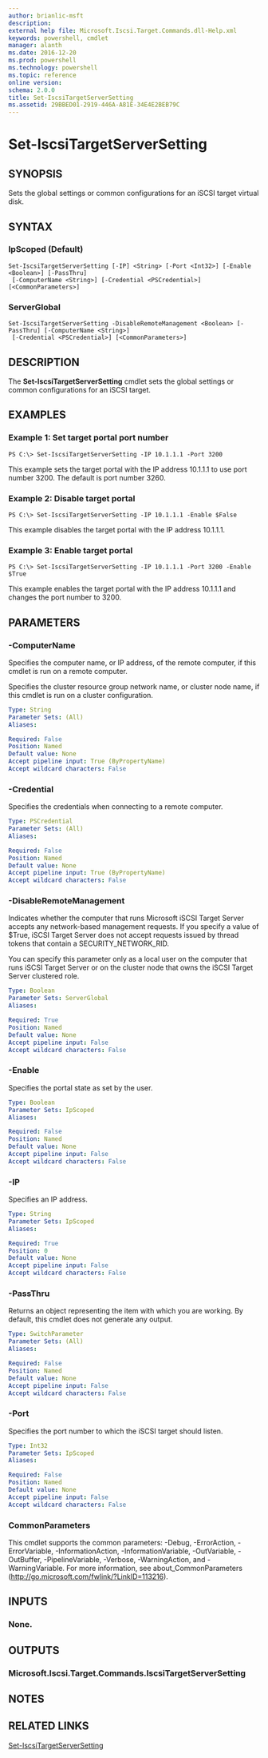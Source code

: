 ```yaml
---
author: brianlic-msft
description: 
external help file: Microsoft.Iscsi.Target.Commands.dll-Help.xml
keywords: powershell, cmdlet
manager: alanth
ms.date: 2016-12-20
ms.prod: powershell
ms.technology: powershell
ms.topic: reference
online version: 
schema: 2.0.0
title: Set-IscsiTargetServerSetting
ms.assetid: 29BBED01-2919-446A-A81E-34E4E2BEB79C
---
```


# Set-IscsiTargetServerSetting

## SYNOPSIS
Sets the global settings or common configurations for an iSCSI target virtual disk.

## SYNTAX

### IpScoped (Default)
```
Set-IscsiTargetServerSetting [-IP] <String> [-Port <Int32>] [-Enable <Boolean>] [-PassThru]
 [-ComputerName <String>] [-Credential <PSCredential>] [<CommonParameters>]
```

### ServerGlobal
```
Set-IscsiTargetServerSetting -DisableRemoteManagement <Boolean> [-PassThru] [-ComputerName <String>]
 [-Credential <PSCredential>] [<CommonParameters>]
```

## DESCRIPTION
The **Set-IscsiTargetServerSetting** cmdlet sets the global settings or common configurations for an iSCSI target.

## EXAMPLES

### Example 1: Set target portal port number
```
PS C:\> Set-IscsiTargetServerSetting -IP 10.1.1.1 -Port 3200
```

This example sets the target portal with the IP address 10.1.1.1 to use port number 3200.
The default is port number 3260.

### Example 2: Disable target portal
```
PS C:\> Set-IscsiTargetServerSetting -IP 10.1.1.1 -Enable $False
```

This example disables the target portal with the IP address 10.1.1.1.

### Example 3: Enable target portal
```
PS C:\> Set-IscsiTargetServerSetting -IP 10.1.1.1 -Port 3200 -Enable $True
```

This example enables the target portal with the IP address 10.1.1.1 and changes the port number to 3200.

## PARAMETERS

### -ComputerName
Specifies the computer name, or IP address, of the remote computer, if this cmdlet is run on a remote computer.

Specifies the cluster resource group network name, or cluster node name, if this cmdlet is run on a cluster configuration.

```yaml
Type: String
Parameter Sets: (All)
Aliases: 

Required: False
Position: Named
Default value: None
Accept pipeline input: True (ByPropertyName)
Accept wildcard characters: False
```

### -Credential
Specifies the credentials when connecting to a remote computer.

```yaml
Type: PSCredential
Parameter Sets: (All)
Aliases: 

Required: False
Position: Named
Default value: None
Accept pipeline input: True (ByPropertyName)
Accept wildcard characters: False
```

### -DisableRemoteManagement
Indicates whether the computer that runs Microsoft iSCSI Target Server accepts any network-based management requests.
If you specify a value of $True, iSCSI Target Server does not accept requests issued by thread tokens that contain a SECURITY_NETWORK_RID.

You can specify this parameter only as a local user on the computer that runs iSCSI Target Server or on the cluster node that owns the iSCSI Target Server clustered role.

```yaml
Type: Boolean
Parameter Sets: ServerGlobal
Aliases: 

Required: True
Position: Named
Default value: None
Accept pipeline input: False
Accept wildcard characters: False
```

### -Enable
Specifies the portal state as set by the user.

```yaml
Type: Boolean
Parameter Sets: IpScoped
Aliases: 

Required: False
Position: Named
Default value: None
Accept pipeline input: False
Accept wildcard characters: False
```

### -IP
Specifies an IP address.

```yaml
Type: String
Parameter Sets: IpScoped
Aliases: 

Required: True
Position: 0
Default value: None
Accept pipeline input: False
Accept wildcard characters: False
```

### -PassThru
Returns an object representing the item with which you are working.
By default, this cmdlet does not generate any output.

```yaml
Type: SwitchParameter
Parameter Sets: (All)
Aliases: 

Required: False
Position: Named
Default value: None
Accept pipeline input: False
Accept wildcard characters: False
```

### -Port
Specifies the port number to which the iSCSI target should listen.

```yaml
Type: Int32
Parameter Sets: IpScoped
Aliases: 

Required: False
Position: Named
Default value: None
Accept pipeline input: False
Accept wildcard characters: False
```

### CommonParameters
This cmdlet supports the common parameters: -Debug, -ErrorAction, -ErrorVariable, -InformationAction, -InformationVariable, -OutVariable, -OutBuffer, -PipelineVariable, -Verbose, -WarningAction, and -WarningVariable. For more information, see about_CommonParameters (http://go.microsoft.com/fwlink/?LinkID=113216).

## INPUTS

### None.

## OUTPUTS

### Microsoft.Iscsi.Target.Commands.IscsiTargetServerSetting

## NOTES

## RELATED LINKS

[Set-IscsiTargetServerSetting](./Set-IscsiTargetServerSetting.md)

